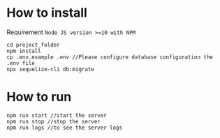 # How to install
Requirement `Node JS version >=10 with NPM`
```
cd project_folder
npm install
cp .env.example .env //Please configure database configuration the .env file
npx sequelize-cli db:migrate
```



# How to run
```
npm run start //start the server
npm run stop //stop the server
npm run logs //to see the server logs
```
